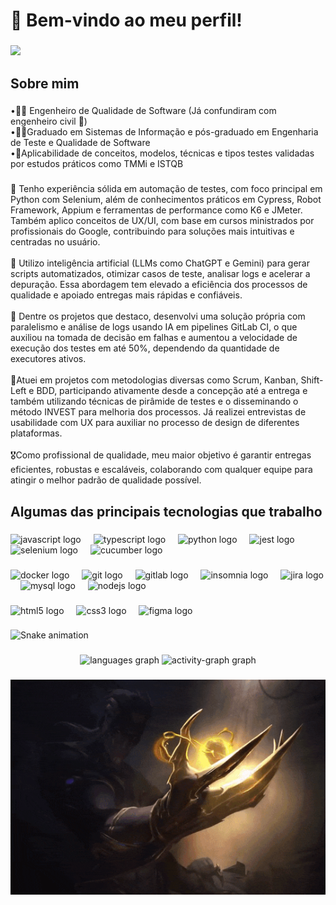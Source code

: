 <h1 align="left">👋 Bem-vindo ao meu perfil!</h1>

###

<div align="left">
  <img src="https://visitor-badge.laobi.icu/badge?page_id=alexandremariano4.alexandremariano4&"  />
</div>

###

<h2 align="left">Sobre mim</h2>

###

<p align="left">•👨‍💻 Engenheiro de Qualidade de Software (Já confundiram com engenheiro civil 🤣)<br>•🧑‍🏫Graduado em Sistemas de Informação e pós-graduado em Engenharia de Teste e Qualidade de Software<br>•📝Aplicabilidade de conceitos, modelos, técnicas e tipos testes validadas por estudos práticos como TMMi e ISTQB</p>

###

<p align="left">🚀 Tenho experiência sólida em automação de testes, com foco principal em Python com Selenium, além de conhecimentos práticos em Cypress, Robot Framework, Appium e ferramentas de performance como K6 e JMeter. Também aplico conceitos de UX/UI, com base em cursos ministrados por profissionais do Google, contribuindo para soluções mais intuitivas e centradas no usuário.<br><br>🤖 Utilizo inteligência artificial (LLMs como ChatGPT e Gemini) para gerar scripts automatizados, otimizar casos de teste, analisar logs e acelerar a depuração. Essa abordagem tem elevado a eficiência dos processos de qualidade e apoiado entregas mais rápidas e confiáveis.<br><br>🧠 Dentre os projetos que destaco, desenvolvi uma solução própria com paralelismo e análise de logs usando IA em pipelines GitLab CI, o que auxiliou na tomada de decisão em falhas e aumentou a velocidade de execução dos testes em até 50%, dependendo da quantidade de executores ativos.<br><br>📝Atuei em projetos com metodologias diversas como Scrum, Kanban, Shift-Left e BDD, participando ativamente desde a concepção até a entrega e também utilizando técnicas de pirâmide de testes e o disseminando o método INVEST para melhoria dos processos. Já realizei entrevistas de usabilidade com UX para auxiliar no processo de design de diferentes plataformas.<br><br>🎖️Como profissional de qualidade, meu maior objetivo é garantir entregas eficientes, robustas e escaláveis, colaborando com qualquer equipe para atingir o melhor padrão de qualidade possível.</p>

###

<h2 align="left">Algumas das principais tecnologias que trabalho</h2>

###

<div align="left">
  <img src="https://cdn.jsdelivr.net/gh/devicons/devicon/icons/javascript/javascript-original.svg" height="40" alt="javascript logo"  />
  <img width="12" />
  <img src="https://cdn.jsdelivr.net/gh/devicons/devicon/icons/typescript/typescript-original.svg" height="40" alt="typescript logo"  />
  <img width="12" />
  <img src="https://cdn.jsdelivr.net/gh/devicons/devicon/icons/python/python-original.svg" height="40" alt="python logo"  />
  <img width="12" />
  <img src="https://cdn.jsdelivr.net/gh/devicons/devicon/icons/jest/jest-plain.svg" height="40" alt="jest logo"  />
  <img width="12" />
  <img src="https://cdn.jsdelivr.net/gh/devicons/devicon/icons/selenium/selenium-original.svg" height="40" alt="selenium logo"  />
  <img width="12" />
  <img src="https://cdn.jsdelivr.net/gh/devicons/devicon/icons/cucumber/cucumber-plain.svg" height="40" alt="cucumber logo"  />
</div>

###

<div align="left">
  <img src="https://cdn.jsdelivr.net/gh/devicons/devicon/icons/docker/docker-original.svg" height="40" alt="docker logo"  />
  <img width="12" />
  <img src="https://cdn.jsdelivr.net/gh/devicons/devicon/icons/git/git-original.svg" height="40" alt="git logo"  />
  <img width="12" />
  <img src="https://cdn.jsdelivr.net/gh/devicons/devicon/icons/gitlab/gitlab-original.svg" height="40" alt="gitlab logo"  />
  <img width="12" />
  <img src="https://cdn.jsdelivr.net/gh/devicons/devicon/icons/insomnia/insomnia-original.svg" height="40" alt="insomnia logo"  />
  <img width="12" />
  <img src="https://cdn.jsdelivr.net/gh/devicons/devicon/icons/jira/jira-original.svg" height="40" alt="jira logo"  />
  <img width="12" />
  <img src="https://cdn.jsdelivr.net/gh/devicons/devicon/icons/mysql/mysql-original.svg" height="40" alt="mysql logo"  />
  <img width="12" />
  <img src="https://cdn.jsdelivr.net/gh/devicons/devicon/icons/nodejs/nodejs-original.svg" height="40" alt="nodejs logo"  />
</div>

###

<div align="left">
  <img src="https://cdn.jsdelivr.net/gh/devicons/devicon/icons/html5/html5-original.svg" height="40" alt="html5 logo"  />
  <img width="12" />
  <img src="https://cdn.jsdelivr.net/gh/devicons/devicon/icons/css3/css3-original.svg" height="40" alt="css3 logo"  />
  <img width="12" />
  <img src="https://cdn.jsdelivr.net/gh/devicons/devicon/icons/figma/figma-original.svg" height="40" alt="figma logo"  />
</div>

###

<img src="https://raw.githubusercontent.com/alexandremariano4/alexandremariano4/output/snake.svg" alt="Snake animation" />

###

<div align="center">
  <img src="https://github-readme-stats.vercel.app/api/top-langs?username=alexandremariano4&locale=pt-br&hide_title=false&layout=compact&card_width=320&langs_count=5&theme=github_dark&hide_border=false&order=2" height="150" alt="languages graph"  />
  <img src="https://github-readme-activity-graph.vercel.app/graph?username=alexandremariano4&radius=13&theme=react&area=true&order=5&hide_border=true&custom_title=Alexandre's%20Contribution" height="200" alt="activity-graph graph"  />
</div>

###

![](/assets/zed.gif)